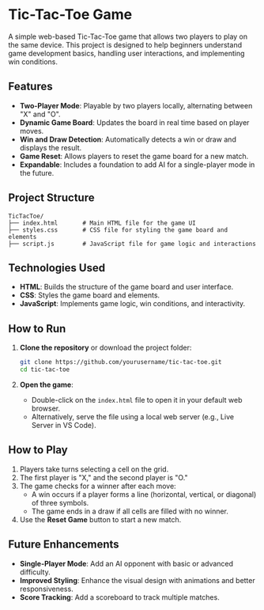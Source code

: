 
# Tic-Tac-Toe Game

A simple web-based Tic-Tac-Toe game that allows two players to play on the same device. This project is designed to help beginners understand game development basics, handling user interactions, and implementing win conditions.

## Features

- **Two-Player Mode**: Playable by two players locally, alternating between "X" and "O".
- **Dynamic Game Board**: Updates the board in real time based on player moves.
- **Win and Draw Detection**: Automatically detects a win or draw and displays the result.
- **Game Reset**: Allows players to reset the game board for a new match.
- **Expandable**: Includes a foundation to add AI for a single-player mode in the future.

## Project Structure

```
TicTacToe/
├── index.html       # Main HTML file for the game UI
├── styles.css       # CSS file for styling the game board and elements
├── script.js        # JavaScript file for game logic and interactions
```

## Technologies Used

- **HTML**: Builds the structure of the game board and user interface.
- **CSS**: Styles the game board and elements.
- **JavaScript**: Implements game logic, win conditions, and interactivity.

## How to Run

1. **Clone the repository** or download the project folder:
   ```bash
   git clone https://github.com/yourusername/tic-tac-toe.git
   cd tic-tac-toe
   ```

2. **Open the game**:
   - Double-click on the `index.html` file to open it in your default web browser.
   - Alternatively, serve the file using a local web server (e.g., Live Server in VS Code).

## How to Play

1. Players take turns selecting a cell on the grid.
2. The first player is "X," and the second player is "O."
3. The game checks for a winner after each move:
   - A win occurs if a player forms a line (horizontal, vertical, or diagonal) of three symbols.
   - The game ends in a draw if all cells are filled with no winner.
4. Use the **Reset Game** button to start a new match.

## Future Enhancements

- **Single-Player Mode**: Add an AI opponent with basic or advanced difficulty.
- **Improved Styling**: Enhance the visual design with animations and better responsiveness.
- **Score Tracking**: Add a scoreboard to track multiple matches.


